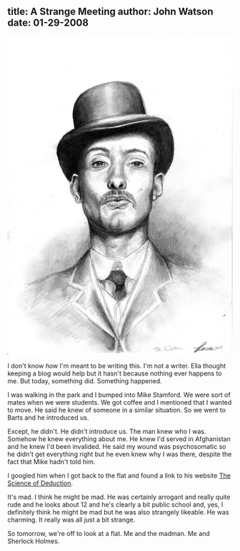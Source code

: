 title: A Strange Meeting
author: John Watson
date: 01-29-2008
---
![Dr. Watson](assets/img/dr_watson.jpg "Dr. Watson")

I don't know *how* I'm meant to be writing this. I'm not a writer. Ella thought keeping a blog would help but it hasn't because nothing ever happens to me. But today, something did. Something happened.

I was walking in the park and I bumped into Mike Stamford. We were sort of mates when we were students. We got coffee and I mentioned that I wanted to move. He said he knew of someone in a similar situation. So we went to Barts and he introduced us.

Except, he didn't. He didn't introduce us. The man knew who I was. Somehow he knew everything about me. He knew I'd served in Afghanistan and he knew I'd been invalided. He said my wound was psychosomatic so he didn't get everything right but he even knew why I was there, despite the fact that Mike hadn't told him.

I googled him when I got back to the flat and found a link to his website [The Science of Deduction](http://www.thescienceofdeduction.co.uk/).

It's mad. I think he might be mad. He was certainly arrogant and really quite rude and he looks about 12 and he's clearly a bit public school and, yes, I definitely think he might be mad but he was also strangely likeable. He was charming. It really was all just a bit strange.

So tomorrow, we're off to look at a flat. Me and the madman. Me and Sherlock Holmes.

